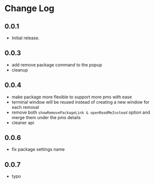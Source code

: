 # Change Log

## 0.0.1

- Initial release.

## 0.0.3

- add remove package command to the popup
- cleanup

## 0.0.4

- make package more flexible to support more pms with ease
- terminal window will be reused instead of creating a new window for each removal
- remove both `showRemovePackageLink & openReadMeInstead` option and merge them under the pms details
- cleaner api

## 0.0.6

- fix package settings name

## 0.0.7

- typo
